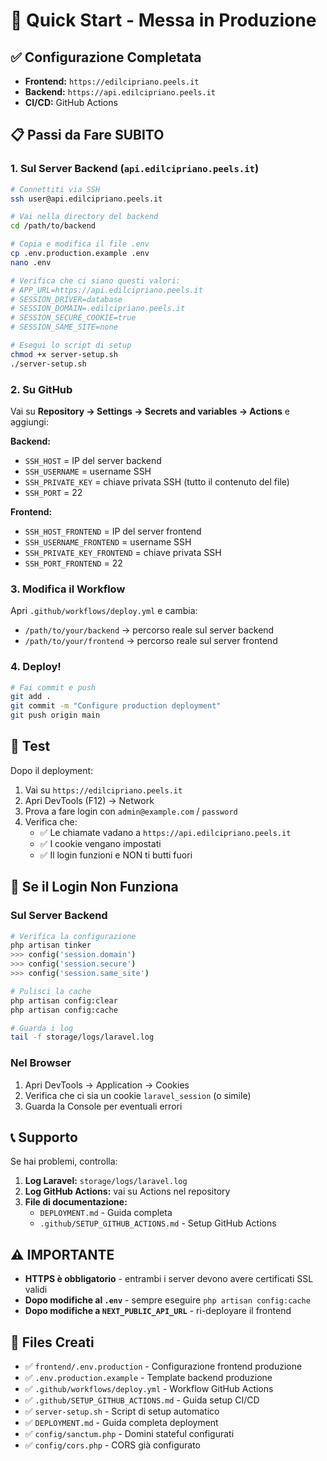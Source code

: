 # 🚀 Quick Start - Messa in Produzione

## ✅ Configurazione Completata

- **Frontend:** `https://edilcipriano.peels.it`
- **Backend:** `https://api.edilcipriano.peels.it`
- **CI/CD:** GitHub Actions

## 📋 Passi da Fare SUBITO

### 1. Sul Server Backend (`api.edilcipriano.peels.it`)

```bash
# Connettiti via SSH
ssh user@api.edilcipriano.peels.it

# Vai nella directory del backend
cd /path/to/backend

# Copia e modifica il file .env
cp .env.production.example .env
nano .env

# Verifica che ci siano questi valori:
# APP_URL=https://api.edilcipriano.peels.it
# SESSION_DRIVER=database
# SESSION_DOMAIN=.edilcipriano.peels.it
# SESSION_SECURE_COOKIE=true
# SESSION_SAME_SITE=none

# Esegui lo script di setup
chmod +x server-setup.sh
./server-setup.sh
```

### 2. Su GitHub

Vai su **Repository → Settings → Secrets and variables → Actions** e aggiungi:

**Backend:**
- `SSH_HOST` = IP del server backend
- `SSH_USERNAME` = username SSH
- `SSH_PRIVATE_KEY` = chiave privata SSH (tutto il contenuto del file)
- `SSH_PORT` = 22

**Frontend:**
- `SSH_HOST_FRONTEND` = IP del server frontend
- `SSH_USERNAME_FRONTEND` = username SSH
- `SSH_PRIVATE_KEY_FRONTEND` = chiave privata SSH
- `SSH_PORT_FRONTEND` = 22

### 3. Modifica il Workflow

Apri `.github/workflows/deploy.yml` e cambia:
- `/path/to/your/backend` → percorso reale sul server backend
- `/path/to/your/frontend` → percorso reale sul server frontend

### 4. Deploy!

```bash
# Fai commit e push
git add .
git commit -m "Configure production deployment"
git push origin main
```

## 🧪 Test

Dopo il deployment:

1. Vai su `https://edilcipriano.peels.it`
2. Apri DevTools (F12) → Network
3. Prova a fare login con `admin@example.com` / `password`
4. Verifica che:
   - ✅ Le chiamate vadano a `https://api.edilcipriano.peels.it`
   - ✅ I cookie vengano impostati
   - ✅ Il login funzioni e NON ti butti fuori

## 🐛 Se il Login Non Funziona

### Sul Server Backend

```bash
# Verifica la configurazione
php artisan tinker
>>> config('session.domain')
>>> config('session.secure')  
>>> config('session.same_site')

# Pulisci la cache
php artisan config:clear
php artisan config:cache

# Guarda i log
tail -f storage/logs/laravel.log
```

### Nel Browser

1. Apri DevTools → Application → Cookies
2. Verifica che ci sia un cookie `laravel_session` (o simile)
3. Guarda la Console per eventuali errori

## 📞 Supporto

Se hai problemi, controlla:

1. **Log Laravel:** `storage/logs/laravel.log`
2. **Log GitHub Actions:** vai su Actions nel repository
3. **File di documentazione:**
   - `DEPLOYMENT.md` - Guida completa
   - `.github/SETUP_GITHUB_ACTIONS.md` - Setup GitHub Actions

## ⚠️ IMPORTANTE

- **HTTPS è obbligatorio** - entrambi i server devono avere certificati SSL validi
- **Dopo modifiche al `.env`** - sempre eseguire `php artisan config:cache`
- **Dopo modifiche a `NEXT_PUBLIC_API_URL`** - ri-deployare il frontend

## 🎉 Files Creati

- ✅ `frontend/.env.production` - Configurazione frontend produzione
- ✅ `.env.production.example` - Template backend produzione  
- ✅ `.github/workflows/deploy.yml` - Workflow GitHub Actions
- ✅ `.github/SETUP_GITHUB_ACTIONS.md` - Guida setup CI/CD
- ✅ `server-setup.sh` - Script di setup automatico
- ✅ `DEPLOYMENT.md` - Guida completa deployment
- ✅ `config/sanctum.php` - Domini stateful configurati
- ✅ `config/cors.php` - CORS già configurato

